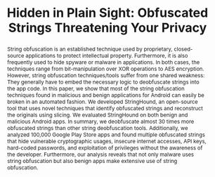 ---
key: GMBR+20
slug: in-plain-sight
type: conference
title: "Hidden in Plain Sight: Obfuscated Strings Threatening Your Privacy"
authors:
  - glanz
  - mueller
  - baumgaertner
  - reif
  - amann
  - anthonysamy
  - mezini
published_in: "15th ACM ASIA Conference on Computer and Communications Security"
series: ASIA-CCS
year: 2020
doi: 10.1145/3320269.3384745
preprint: https://arxiv.org/abs/2002.04540
abstract: >
  String obfuscation is an established technique used by proprietary, closed-source applications to protect intellectual property. Furthermore, it is also frequently used to hide spyware or malware in applications. In both cases, the techniques range from bit-manipulation over XOR operations to AES encryption. However, string obfuscation techniques/tools suffer from one shared weakness: They generally have to embed the necessary logic to deobfuscate strings into the app code. In this paper, we show that most of the string obfuscation techniques found in malicious and benign applications for Android can easily be broken in an automated fashion. We developed StringHound, an open-source tool that uses novel techniques that identify obfuscated strings and reconstruct the originals using slicing. We evaluated StringHound on both benign and malicious Android apps. In summary, we deobfuscate almost 30 times more obfuscated strings than other string deobfuscation tools. Additionally, we analyzed 100,000 Google Play Store apps and found multiple obfuscated strings that hide vulnerable cryptographic usages, insecure internet accesses, API keys, hard-coded passwords, and exploitation of privileges without the awareness of the developer. Furthermore, our analysis reveals that not only malware uses string obfuscation but also benign apps make extensive use of string obfuscation.

---